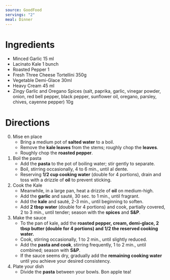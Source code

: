 ```yaml
---
source: GoodFood
servings: "2"
meal: Dinner
--- 
```


# Ingredients
- Minced Garlic 15 ml 
- Lacinato Kale 1 bunch
- Roasted Pepper 1 
- Fresh Three Cheese Tortellini 350g
- Vegetable Demi-Glace 30ml
-  Heavy Cream 45 ml
-  Zingy Garlic and Oregano Spices (salt, paprika, garlic, vinegar powder, onion, red bell pepper, black pepper, sunflower oil, oregano, parsley, chives, cayenne pepper) 10g

# Directions
0. Mise en place
	- Bring a medium pot of **salted water** to a boil. 
	- Remove the **kale leaves** from the stems; roughly chop the **leaves**. 
	- Roughly chop the **roasted pepper**. 
1. Boil the pasta
	- Add the **pasta** to the pot of boiling water; stir gently to separate.
	- Boil, stirring occasionally, 4 to 6 min., until al dente. 
	- Reserving **1/2 cup cooking water** (double for 4 portions), drain and toss with a drizzle of **oil** to prevent sticking. 
2. Cook the Kale
	- Meanwhile, in a large pan, heat a drizzle of **oil** on medium-high. 
	- Add the **garlic** and sauté, 30 sec. to 1 min., until fragrant. 
	- Add the **kale** and sauté, 2-3 min., until beginning to soften. 
	- Add **2 tbsp water** (double for 4 portions) and cook, partially covered, 2 to 3 min., until tender; season with the **spices** and **S&P**.
3. Make the sauce
	- To the pan of kale, add the **roasted pepper, cream, demi-glace, 2 tbsp butter (double for 4 portions) and 1/2 the reserved cooking water.** 
	- Cook, stirring occasionally, 1 to 2 min., until slightly reduced. 
	- Add the **pasta and cook**, stirring frequently, 1 to 2 min., until combined; season with **S&P**. 
	- If the sauce seems dry, gradually add the **remaining cooking water** until you achieve your desired consistency.
4. Plate your dish
	- Divide the **pasta** between your bowls. Bon apple tea! 




